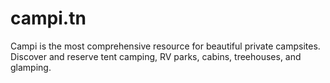 # campi.tn
Campi is the most comprehensive resource for beautiful private campsites. Discover and reserve tent camping, RV parks, cabins, treehouses, and glamping.
